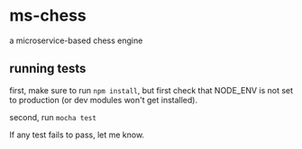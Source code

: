 # ms-chess
a microservice-based chess engine

## running tests
first, make sure to run ```npm install```, but first check that NODE_ENV is not set to production (or dev modules won't get installed).

second, run ```mocha test```

If any test fails to pass, let me know.
